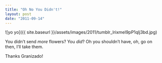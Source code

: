 ```yaml
---
title: "Oh No You Didn't!"
layout: post
date: "2011-09-14"
---
```


![yo yo]({{ site.baseurl }}/assets/images/2011/tumblr_lrixmel9pP1qlj3bd.jpg)

You didn’t send _more_ flowers? You _did_? Oh you shouldn’t have, oh, go on then, I’ll take them.

Thanks Granizado!

